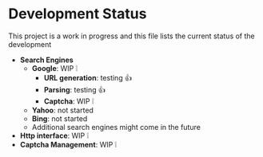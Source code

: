 Development Status
==================

This project is a work in progress and this file lists the current status of the development

- **Search Engines**
    - **Google**: WIP  :grey_exclamation:
        - **URL generation**: testing :thumbsup:
        - **Parsing**: testing :thumbsup:
        - **Captcha**: WIP :grey_exclamation:
    - **Yahoo**: not started
    - **Bing**: not started
    - Additional search engines might come in the future
- **Http interface**: WIP :grey_exclamation:
- **Captcha Management**: WIP :grey_exclamation:

